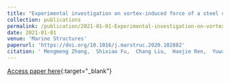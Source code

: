 ```yaml
---
title: "Experimental investigation on vortex-induced force of a steel catenary riser under in-plane vessel motion"
collection: publications
permalink: /publication/2021-01-01-Experimental-investigation-on-vortex-induced-force-of-a-steel-catenary-riser-under-in-plane-vessel-motion
date: 2021-01-01
venue: 'Marine Structures'
paperurl: 'https://doi.org/10.1016/j.marstruc.2020.102882'
citation: ' Mengmeng Zhang,  Shixiao Fu,  Chang Liu,  Haojie Ren,  Yuwang Xu (2021) &quot;Experimental investigation on vortex-induced force of a steel catenary riser under in-plane vessel motion.&quot; <i>Marine Structures</i>. 78, 102882.'
---
```

[Access paper here](https://doi.org/10.1016/j.marstruc.2020.102882){:target="_blank"}
